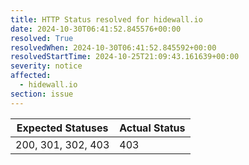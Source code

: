 ```yaml
---
title: HTTP Status resolved for hidewall.io
date: 2024-10-30T06:41:52.845576+00:00
resolved: True
resolvedWhen: 2024-10-30T06:41:52.845592+00:00
resolvedStartTime: 2024-10-25T21:09:43.161639+00:00
severity: notice
affected:
  - hidewall.io
section: issue
---
```


| Expected Statuses | Actual Status  |
|-------------------|----------------|
| 200, 301, 302, 403 | 403 |
